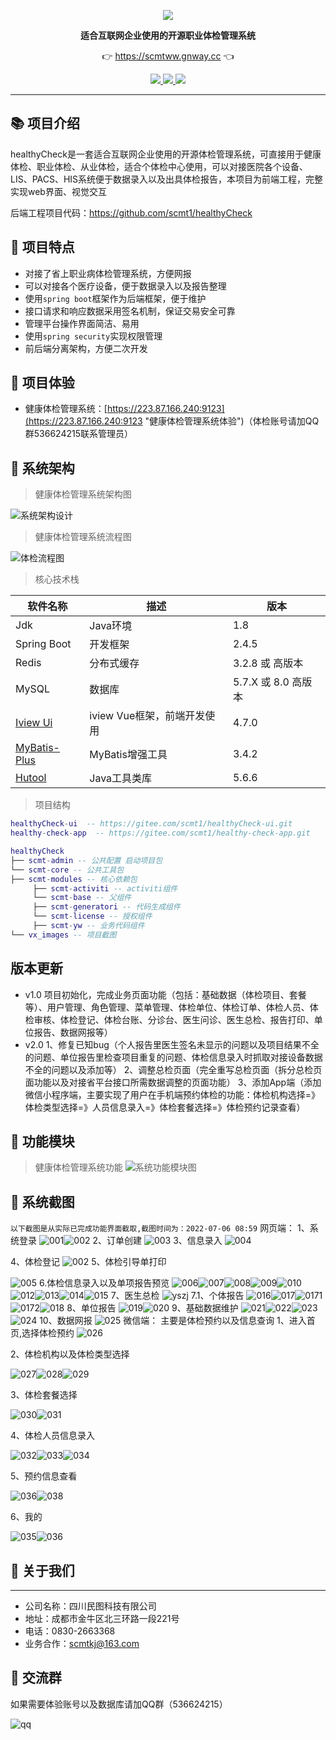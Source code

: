 <p align="center">
	<a href="hhttps://223.87.166.240:9123"><img src="http://223.87.166.240:8014/logo.png"></a>
</p>
<p align="center">
	<strong>适合互联网企业使用的开源职业体检管理系统</strong>
</p>
<p align="center">
	👉 <a href="https://223.87.166.240:9123">https://scmtww.gnway.cc</a> 👈
</p>

<p align="center">
	<a target="_blank" href="https://spring.io/projects/spring-boot">
		<img src="https://img.shields.io/badge/spring%20boot-2.4.5-yellowgreen" />
	</a>
    <a target="_blank" href="https://www.oracle.com/java/technologies/javase/javase-jdk8-downloads.html">
		<img src="https://img.shields.io/badge/JDK-8-green.svg" />
	</a>
	<a target="_blank" href="http://www.gnu.org/licenses/lgpl.html">
		<img src="https://img.shields.io/badge/license-LGPL--3.0-blue" />
	</a>
</p>


-------------------------------------------------------------------------------

## 📚 项目介绍

healthyCheck是一套适合互联网企业使用的开源体检管理系统，可直接用于健康体检、职业体检、从业体检，适合个体检中心使用，可以对接医院各个设备、LIS、PACS、HIS系统便于数据录入以及出具体检报告，本项目为前端工程，完整实现web界面、视觉交互

后端工程项目代码：https://github.com/scmt1/healthyCheck



## 🍎 项目特点

* 对接了省上职业病体检管理系统，方便网报
* 可以对接各个医疗设备，便于数据录入以及报告整理
* 使用`spring boot`框架作为后端框架，便于维护
* 接口请求和响应数据采用签名机制，保证交易安全可靠
* 管理平台操作界面简洁、易用
* 使用`spring security`实现权限管理
* 前后端分离架构，方便二次开发

## 🍟 项目体验
- 健康体检管理系统：[https://223.87.166.240:9123](https://223.87.166.240:9123 "健康体检管理系统体验")（体检账号请加QQ群536624215联系管理员）

## 🥞 系统架构

> 健康体检管理系统架构图

![系统架构设计](vx_images/179203314242438.png)
> 健康体检管理系统流程图

 ![体检流程图](vx_images/343693211239179.png)


> 核心技术栈

| 软件名称  | 描述 | 版本
|---|---|---
|Jdk | Java环境 | 1.8
|Spring Boot | 开发框架 | 2.4.5
|Redis | 分布式缓存 | 3.2.8 或 高版本
|MySQL | 数据库 | 5.7.X 或 8.0 高版本
|[Iview Ui](http://iview.talkingdata.com/) | iview Vue框架，前端开发使用 | 4.7.0
|[MyBatis-Plus](https://mp.baomidou.com/) | MyBatis增强工具 | 3.4.2
|[Hutool](https://www.hutool.cn/) | Java工具类库 | 5.6.6

> 项目结构

```lua
healthyCheck-ui  -- https://gitee.com/scmt1/healthyCheck-ui.git
healthy-check-app  -- https://gitee.com/scmt1/healthy-check-app.git

healthyCheck
├── scmt-admin -- 公共配置 启动项目包
└── scmt-core -- 公共工具包
├── scmt-modules -- 核心依赖包
     ├── scmt-activiti -- activiti组件
     └── scmt-base -- 父组件
     ├── scmt-generatori -- 代码生成组件
     └── scmt-license -- 授权组件     
     ├── scmt-yw -- 业务代码组件
└── vx_images -- 项目截图
```

##  版本更新
- v1.0
项目初始化，完成业务页面功能（包括：基础数据（体检项目、套餐等）、用户管理、角色管理、菜单管理、体检单位、体检订单、体检人员、体检审核、体检登记、体检台账、分诊台、医生问诊、医生总检、报告打印、单位报告、数据网报等）
- v2.0
1、修复已知bug（个人报告里医生签名未显示的问题以及项目结果不全的问题、单位报告里检查项目重复的问题、体检信息录入时抓取对接设备数据不全的问题以及添加等）
2、调整总检页面（完全重写总检页面（拆分总检页面功能以及对接省平台接口所需数据调整的页面功能）
3、添加App端（添加微信小程序端，主要实现了用户在手机端预约体检的功能：体检机构选择=》体检类型选择=》人员信息录入=》体检套餐选择=》体检预约记录查看）

## 🍿 功能模块

> 健康体检管理系统功能
![系统功能模块图](vx_images/332934814235483.png)

## 🍯 系统截图

`以下截图是从实际已完成功能界面截取,截图时间为：2022-07-06 08:59`
网页端：
1、系统登录
![001](vx_images/322900612227046.jpg)![002](vx_images/429370612247212.jpg)
2、订单创建
![003](vx_images/301140712236436.jpg)
3、信息录入
![004](vx_images/400260712232190.jpg)

4、体检登记
![002](vx_images/228890712239881.png)
5、体检引导单打印

![005](vx_images/499770712250070.jpg)
6.体检信息录入以及单项报告预览
![006](vx_images/3290812247674.jpg)![007](vx_images/91860812245176.jpg)![008](vx_images/176260812226417.jpg)![009](vx_images/271210812248857.jpg)![010](vx_images/343710812243993.jpg)![012](vx_images/498320812230673.jpg)![013](vx_images/570080812221203.jpg)![014](vx_images/42010912223707.jpg)![015](vx_images/122230912232654.jpg)
7、医生总检
![yszj](vx_images/219655115230549.png)
7.1、个体报告
![016](vx_images/206350912225539.jpg)![017](vx_images/330830912226148.jpg)![0171](vx_images/463290912253103.png)![0172](vx_images/587130912235316.jpg)![018](vx_images/65781012224614.jpg)
8、单位报告
![019](vx_images/188261012220865.png)![020](vx_images/541951012233094.png)
9、基础数据维护
![021](vx_images/50411112238133.png)![022](vx_images/146161112239428.png)![023](vx_images/246971112240430.png)![024](vx_images/330101112240607.png)
10、数据网报
![025](vx_images/409861112226159.jpg)
微信端：
主要是体检预约以及信息查询
1、进入首页,选择体检预约
![026](vx_images/354495114230549.jpg )

2、体检机构以及体检类型选择

![027](vx_images/591555114248975.jpg )![028](vx_images/416605414230549.jpg )![029](vx_images/4.jpg )

3、体检套餐选择

![030](vx_images/5-1.jpg )![031](vx_images/5-2.jpg )

4、体检人员信息录入

![032](vx_images/6-1.jpg )![033](vx_images/6-2.jpg )![034](vx_images/7.jpg )

5、预约信息查看

![036](vx_images/10.jpg )![038](vx_images/11.jpg )

6、我的

![035](vx_images/8.jpg )![036](vx_images/9.jpg )
## 🥪 关于我们
***
* 公司名称：四川民图科技有限公司
* 地址：成都市金牛区北三环路一段221号
* 电话：0830-2663368
* 业务合作：scmtkj@163.com
## 🥪 交流群
如果需要体验账号以及数据库请加QQ群（536624215）

![qq](vx_images/572785117230348.png)